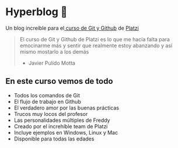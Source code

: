 # Hyperblog 💚
Un blog increíble para el[ curso de Git y Github](https://platzi.com/cursos/git-github/ " curso de Git y Github") de [Platzi](https://platzi.com/ "Platzi")
> El curso de Git y Github de Platzi es lo que me hacía falta para emocinarme más y sentir que realmente estoy abanzando y así mismo mostarlo a los demás
> - Javier Pulido Motta

## En este curso vemos de todo
* Todos los comandos de Git
* El flujo de trabajo en Github
* El verdadero amor por las buenas prácticas
* Trucos muy locos del profesor
* Las personalidades múltiples de Freddy
* Creado por el increhíble team de Platzi
* Incluye ejemplos en Windows, Linux y Mac
* Disponible para todas las edades
